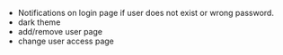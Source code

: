 - Notifications on login page if user does not exist or wrong password.
- dark theme
- add/remove user page
- change user access page
